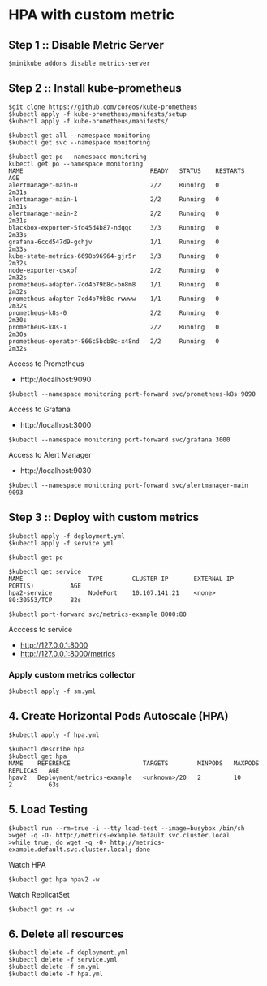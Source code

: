 # HPA with custom metric

## Step 1 :: Disable Metric Server
```
$minikube addons disable metrics-server
```

## Step 2 :: Install kube-prometheus
```
$git clone https://github.com/coreos/kube-prometheus
$kubectl apply -f kube-prometheus/manifests/setup
$kubectl apply -f kube-prometheus/manifests/

$kubectl get all --namespace monitoring
$kubectl get svc --namespace monitoring

$kubectl get po --namespace monitoring
kubectl get po --namespace monitoring
NAME                                   READY   STATUS    RESTARTS   AGE
alertmanager-main-0                    2/2     Running   0          2m31s
alertmanager-main-1                    2/2     Running   0          2m31s
alertmanager-main-2                    2/2     Running   0          2m31s
blackbox-exporter-5fd45d4b87-ndqqc     3/3     Running   0          2m33s
grafana-6ccd547d9-gchjv                1/1     Running   0          2m33s
kube-state-metrics-6698b96964-gjr5r    3/3     Running   0          2m32s
node-exporter-qsxbf                    2/2     Running   0          2m32s
prometheus-adapter-7cd4b79b8c-bn8m8    1/1     Running   0          2m32s
prometheus-adapter-7cd4b79b8c-rwwww    1/1     Running   0          2m32s
prometheus-k8s-0                       2/2     Running   0          2m30s
prometheus-k8s-1                       2/2     Running   0          2m30s
prometheus-operator-866c5bcb8c-x48nd   2/2     Running   0          2m32s
```

Access to Prometheus
* http://localhost:9090
```
$kubectl --namespace monitoring port-forward svc/prometheus-k8s 9090
```

Access to Grafana
* http://localhost:3000
```
$kubectl --namespace monitoring port-forward svc/grafana 3000
```

Access to Alert Manager
* http://localhost:9030
```
$kubectl --namespace monitoring port-forward svc/alertmanager-main 9093
```

## Step 3 :: Deploy with custom metrics

```
$kubectl apply -f deployment.yml
$kubectl apply -f service.yml

$kubectl get po

$kubectl get service
NAME                  TYPE        CLUSTER-IP       EXTERNAL-IP   PORT(S)          AGE
hpa2-service          NodePort    10.107.141.21    <none>        80:30553/TCP     82s
```

```
$kubectl port-forward svc/metrics-example 8000:80
```
Acccess to service
* http://127.0.0.1:8000
* http://127.0.0.1:8000/metrics

### Apply custom metrics collector
```
$kubectl apply -f sm.yml
```

## 4. Create Horizontal Pods Autoscale (HPA)
```
$kubectl apply -f hpa.yml

$kubectl describe hpa
$kubectl get hpa
NAME    REFERENCE                    TARGETS        MINPODS   MAXPODS   REPLICAS   AGE
hpav2   Deployment/metrics-example   <unknown>/20   2         10        2          63s
```

## 5. Load Testing
```
$kubectl run --rm=true -i --tty load-test --image=busybox /bin/sh
>wget -q -O- http://metrics-example.default.svc.cluster.local
>while true; do wget -q -O- http://metrics-example.default.svc.cluster.local; done
```

Watch HPA
```
$kubectl get hpa hpav2 -w
```

Watch ReplicatSet
```
$kubectl get rs -w
```

## 6. Delete all resources
```
$kubectl delete -f deployment.yml
$kubectl delete -f service.yml
$kubectl delete -f sm.yml
$kubectl delete -f hpa.yml
```